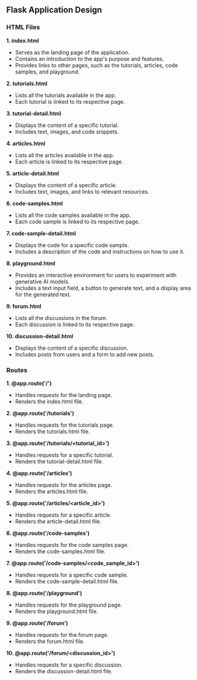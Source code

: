  ## Flask Application Design

### HTML Files

**1. index.html**
- Serves as the landing page of the application.
- Contains an introduction to the app's purpose and features.
- Provides links to other pages, such as the tutorials, articles, code samples, and playground.

**2. tutorials.html**
- Lists all the tutorials available in the app.
- Each tutorial is linked to its respective page.

**3. tutorial-detail.html**
- Displays the content of a specific tutorial.
- Includes text, images, and code snippets.

**4. articles.html**
- Lists all the articles available in the app.
- Each article is linked to its respective page.

**5. article-detail.html**
- Displays the content of a specific article.
- Includes text, images, and links to relevant resources.

**6. code-samples.html**
- Lists all the code samples available in the app.
- Each code sample is linked to its respective page.

**7. code-sample-detail.html**
- Displays the code for a specific code sample.
- Includes a description of the code and instructions on how to use it.

**8. playground.html**
- Provides an interactive environment for users to experiment with generative AI models.
- Includes a text input field, a button to generate text, and a display area for the generated text.

**9. forum.html**
- Lists all the discussions in the forum.
- Each discussion is linked to its respective page.

**10. discussion-detail.html**
- Displays the content of a specific discussion.
- Includes posts from users and a form to add new posts.

### Routes

**1. @app.route('/')**
- Handles requests for the landing page.
- Renders the index.html file.

**2. @app.route('/tutorials')**
- Handles requests for the tutorials page.
- Renders the tutorials.html file.

**3. @app.route('/tutorials/<tutorial_id>')**
- Handles requests for a specific tutorial.
- Renders the tutorial-detail.html file.

**4. @app.route('/articles')**
- Handles requests for the articles page.
- Renders the articles.html file.

**5. @app.route('/articles/<article_id>')**
- Handles requests for a specific article.
- Renders the article-detail.html file.

**6. @app.route('/code-samples')**
- Handles requests for the code samples page.
- Renders the code-samples.html file.

**7. @app.route('/code-samples/<code_sample_id>')**
- Handles requests for a specific code sample.
- Renders the code-sample-detail.html file.

**8. @app.route('/playground')**
- Handles requests for the playground page.
- Renders the playground.html file.

**9. @app.route('/forum')**
- Handles requests for the forum page.
- Renders the forum.html file.

**10. @app.route('/forum/<discussion_id>')**
- Handles requests for a specific discussion.
- Renders the discussion-detail.html file.